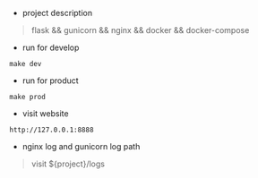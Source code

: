+ project description
> flask && gunicorn && nginx && docker && docker-compose
+ run for develop
```
make dev
```
+ run for product
```
make prod
```
+ visit website
```
http://127.0.0.1:8888
```
+ nginx log and gunicorn log path
> visit ${project}/logs
